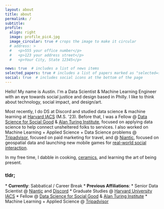 ```yaml
---
layout: about
title: about
permalink: /
subtitle: 
profile:
  align: right
  image: profile_pic4.jpg
  image_circular: true # crops the image to make it circular
  # address: >
  #   <p>555 your office number</p>
  #   <p>123 your address street</p>
  #   <p>Your City, State 12345</p>

news: true  # includes a list of news items
selected_papers: true # includes a list of papers marked as "selected={true}"
social: true  # includes social icons at the bottom of the page
---
```


Hello! My name is Austin. I'm a Data Scientist & Machine Learning Engineer with an eye towards social justice and design based in Philly. I like to think about technology, social impact, and design/art. 

Most recently, I do DS at Discord and studied data science & machine learning at <a href='https://iacs.seas.harvard.edu/'>Harvard IACS</a> (M.S. '23). Before that, I was a Fellow @ <a href='https://www.dssgfellowship.org/'>Data Science for Social Good</a> & <a href='https://www.turing.ac.uk/'>Alan Turing Institute</a>, focused on applying data science to help connect unsheltered folks to services. I also worked on Machine Learning + Applied Science + Data Science problems @ <a href='https://tripadvisor.com'>Tripadvisor</a>, focused on paid marketing for travel, and @ <a href='https://nianticlabs.com/'>Niantic</a>, focused on geospatial data and launching new mobile games for <a href='https://nianticlabs.com/news/nianticrealworldplatform?hl=en'>real-world social interaction</a>.

In my free time, I dabble in cooking, <a href='https://www.instagram.com/aust.nguyen.ceramics/'>ceramics</a>, and learning the art of being present. 

<h3><b>tldr;</b></h3>
* <b>Currently</b>: Sabbatical / Career Break  
* <b>Previous Affiliations</b>: 
  * Senior Data Scientist @ <a href='https://nianticlabs.com/'>Niantic</a> and <a href='https://discord.com/'>Discord</a> 
  * Graduate Studies @ <a href='https://iacs.seas.harvard.edu/'>Harvard University IACS</a>
  * Fellow @ <a href='https://www.dssgfellowship.org/'>Data Science for Social Good</a> & <a href='https://www.turing.ac.uk/'>Alan Turing Institute</a>
  * Machine Learning + Applied Science @ <a href='https://tripadvisor.com'>Tripadvisor</a>




